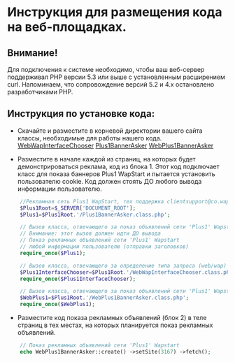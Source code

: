 
Инструкция для размещения кода на веб-площадках.
==========

Внимание! 
---------
Для подключения к системе необходимо, чтобы ваш веб-сервер поддерживал PHP версии 5.3 или выше с установленным расширением curl. Напоминаем, что сопровождение версий 5.2 и 4.х остановлено разработчиками PHP.

Инструкция по установке кода:
---------

 * Скачайте и разместите в корневой директории вашего сайта классы, необходимые для работы нашего кода.
 [WebWapInterfaceChooser](https://github.com/WapStart/plus1-web-sdk/blob/master/WebWapInterfaceChooser.class.php) [Plus1BannerAsker](https://github.com/WapStart/plus1-web-sdk/blob/master/Plus1BannerAsker.class.php) [WebPlus1BannerAsker](https://github.com/WapStart/plus1-web-sdk/blob/master/WebPlus1BannerAsker.class.php)

 * Разместите в начале каждой из страниц, на которых будет демонстрироваться реклама, код из блока 1. Этот код подключает класс для показа баннеров Plus1 WapStart и пытается установить пользователю cookie. Код должен стоять ДО любого вывода информации пользователю.

```php
    //Рекламная сеть Plus1 WapStart, тех поддержка clientsupport@co.wapstart.ru
    $Plus1Root=$_SERVER['DOCUMENT_ROOT'];
    $Plus1=$Plus1Root.'/Plus1BannerAsker.class.php';

    // Вызов класса, отвечающего за показ объявлений сети 'Plus1' Wapstart
    // Внимание: этот вызов должен идти ДО вывода
    // Показ рекламных объявлений сети 'Plus1' Wapstart
    // любой информации пользователю (отправки заголовков)
    require_once($Plus1);

    // Вызов класса, отвечающего за определение типа запроса (web/wap)
    $Plus1InterfaceChooser=$Plus1Root.'/WebWapInterfaceChooser.class.php';
    require_once($Plus1InterfaceChooser);

    // Вызов класса, отвечающего за показ объявлений сети 'Plus1' Wapstart
    $WebPlus1=$Plus1Root.'/WebPlus1BannerAsker.class.php';
    require_once($WebPlus1);
```

 * Разместите код показа рекламных объявлений (блок 2) в теле страниц в тех местах, на которых планируется показ рекламных объявлений.

```php
    // Показ рекламных объявлений сети 'Plus1' Wapstart
    echo WebPlus1BannerAsker::create() ->setSite(3167) ->fetch();
```

